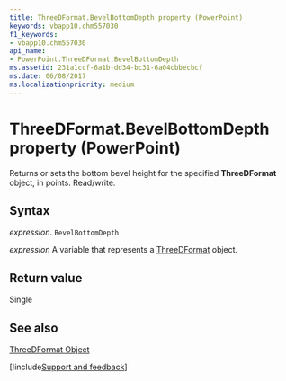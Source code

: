 ```yaml
---
title: ThreeDFormat.BevelBottomDepth property (PowerPoint)
keywords: vbapp10.chm557030
f1_keywords:
- vbapp10.chm557030
api_name:
- PowerPoint.ThreeDFormat.BevelBottomDepth
ms.assetid: 231a1ccf-6a1b-dd34-bc31-6a04cbbecbcf
ms.date: 06/08/2017
ms.localizationpriority: medium
---
```



# ThreeDFormat.BevelBottomDepth property (PowerPoint)

Returns or sets the bottom bevel height for the specified **ThreeDFormat** object, in points. Read/write.


## Syntax

_expression_. `BevelBottomDepth`

_expression_ A variable that represents a [ThreeDFormat](PowerPoint.ThreeDFormat.md) object.


## Return value

Single


## See also


[ThreeDFormat Object](PowerPoint.ThreeDFormat.md)

[!include[Support and feedback](~/includes/feedback-boilerplate.md)]